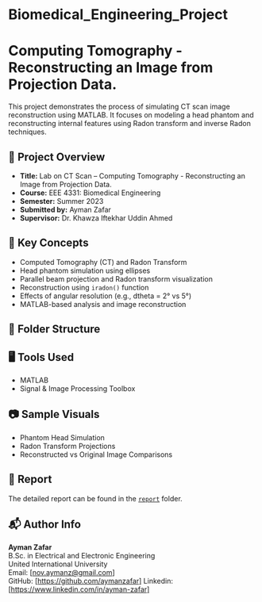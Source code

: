 # Biomedical_Engineering_Project
# Computing Tomography - Reconstructing an Image from Projection Data.

This project demonstrates the process of simulating CT scan image reconstruction using MATLAB. It focuses on modeling a head phantom and reconstructing internal features using Radon transform and inverse Radon techniques.

## 📄 Project Overview

- **Title:** Lab on CT Scan – Computing Tomography - Reconstructing an Image from Projection Data.
- **Course:** EEE 4331: Biomedical Engineering
- **Semester:** Summer 2023
- **Submitted by:** Ayman Zafar
- **Supervisor:** Dr. Khawza Iftekhar Uddin Ahmed

## 🧠 Key Concepts

- Computed Tomography (CT) and Radon Transform
- Head phantom simulation using ellipses
- Parallel beam projection and Radon transform visualization
- Reconstruction using `iradon()` function
- Effects of angular resolution (e.g., dtheta = 2° vs 5°)
- MATLAB-based analysis and image reconstruction

## 📂 Folder Structure



## 🖥️ Tools Used

- MATLAB
- Signal & Image Processing Toolbox

## 📷 Sample Visuals

- Phantom Head Simulation
- Radon Transform Projections
- Reconstructed vs Original Image Comparisons

## 📘 Report

The detailed report can be found in the [`report`](./report/lab-on-CT-scan.pdf) folder.

## 📬 Author Info

**Ayman Zafar**  
B.Sc. in Electrical and Electronic Engineering  
United International University  
Email: [nov.aymanz@gmail.com]  
GitHub: [https://github.com/aymanzafar]
Linkedin: [https://www.linkedin.com/in/ayman-zafar]

